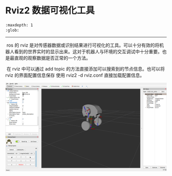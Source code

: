 # Rviz2 数据可视化工具

```{toctree}
:maxdepth: 1
:glob:
```

------

​	ros 的 rviz 是对传感器数据或识别结果进行可视化的工具。可以十分有效的将机器人看到的世界实时的显示出来。这对于机器人与环境的交互调试中十分重要。也是最直观的观察数据是否正常的一个方法。

​	在 rviz 中可以通过 add topic 的方法直接添加可以搜索到的节点信息。也可以将 rviz 的界面配置信息保存 使用 rviz2 -d rviz.conf 直接加载配置信息。

![diablo_rviz](../../_static/diablo_rviz_launch.png)
